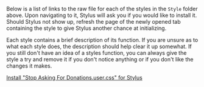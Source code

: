Below is a list of links to the raw file for each of the styles in the `Style` folder above. Upon navigating to it, Stylus will ask you if you would like to install it. Should Stylus not show up, refresh the page of the newly opened tab containing the style to give Stylus another chance at initializing. 

Each style contains a brief description of its function. If you are unsure as to what each style does, the description should help clear it up somewhat. If you still don't have an idea of a styles function, you can always give the style a try and remove it if you don't notice anything or if you don't like the changes it makes.  

[Install "Stop Asking For Donations.user.css" for Stylus](https://gitlab.com/___Neopolitan/CSS-Tweaks/-/raw/main/Stylus/wikipedia.org/Style/Stop%20Asking%20For%20Donations.user.css)  